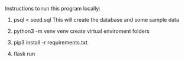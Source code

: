 
Instructions to run this program locally:

1) psql < seed.sql
    This will create the database and some sample data

2) python3 -m venv venv
    create virtual enviroment folders

3) pip3 install -r requirements.txt

4) flask run